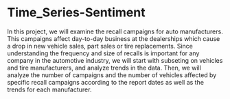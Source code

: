 # Time_Series-Sentiment

In this project, we will examine the recall campaigns for auto manufacturers. This campaigns affect day-to-day business at the dealerships which cause a drop in new vehicle sales, part sales or tire replacements. Since understanding the frequency and size of recalls is important for any company in the automotive industry, we will start with subseting on vehicles and tire manufacturers, and analyze trends in the data. Then, we will analyze the number of campaigns and the number of vehicles affected by specific recall campaigns according to the report dates as well as the trends for each manufacturer.
